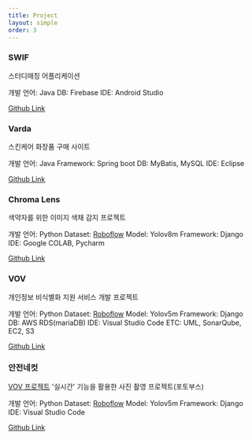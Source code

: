 ```yaml
---
title: Project
layout: simple
order: 3
---
```


### **SWIF** 

스터디매칭 어플리케이션

개발 언어: Java
DB: Firebase
IDE: Android Studio

[Github Link](https://github.com/oblsoun/SWIF)

### **Varda**

스킨케어 화장품 구매 사이트

개발 언어: Java
Framework: Spring boot
DB: MyBatis, MySQL
IDE: Eclipse

[Github Link](https://github.com/oblsoun/varda)

### **Chroma Lens**

색약자를 위한 이미지 색채 감지 프로젝트

개발 언어: Python
Dataset: [Roboflow](https://universe.roboflow.com/msa-ciwxj/yoon-2)
Model: Yolov8m
Framework: Django
IDE: Google COLAB, Pycharm

[Github Link](https://github.com/oblsoun/chromalens)

### **VOV**

개인정보 비식별화 지원 서비스 개발 프로젝트

개발 언어: Python
Dataset: [Roboflow](https://universe.roboflow.com/fingerprint-nze3i/vov-k9idv)
Model: Yolov5m
Framework: Django
DB: AWS RDS(mariaDB)
IDE: Visual Studio Code
ETC: UML, SonarQube, EC2, S3

[Github Link](https://github.com/oblsoun/VOV)

### **안전네컷**

[VOV 프로젝트](#vov) '실시간' 기능을 활용한 사진 촬영 프로젝트(포토부스)

개발 언어: Python
Dataset: [Roboflow](https://universe.roboflow.com/fingerprint-nze3i/vov-k9idv)
Model: Yolov5m
Framework: Django
IDE: Visual Studio Code

[Github Link](https://github.com/oblsoun/VOVsnap)